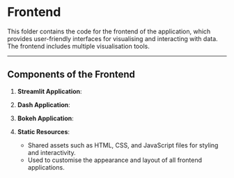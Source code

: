 # Frontend

This folder contains the code for the frontend of the application, which provides user-friendly interfaces for visualising and interacting with data. The frontend includes multiple visualisation tools.



---

## Components of the Frontend

1. **Streamlit Application**:



2. **Dash Application**:

3. **Bokeh Application**:

4. **Static Resources**:
   - Shared assets such as HTML, CSS, and JavaScript files for styling and interactivity.
   - Used to customise the appearance and layout of all frontend applications.
